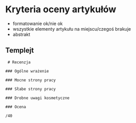 # Kryteria oceny artykułów

- formatowanie ok/nie ok
- wszystkie elementy artykułu na miejscu/czegoś brakuje
- abstrakt

## Templejt

```
 # Recenzja

### Ogólne wrażenie

### Mocne strony pracy

### Słabe strony pracy

### Drobne uwagi kosmetyczne

### Ocena 

/40
```